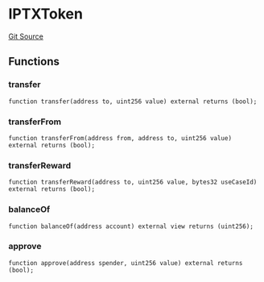 # IPTXToken
[Git Source](https://github.com/Prometheus-X-association/data-value-chain-tracker/blob/f5fc51f4370c215daf8b8d976e067a09a22686a3/src/UseCaseContract.sol)


## Functions
### transfer


```solidity
function transfer(address to, uint256 value) external returns (bool);
```

### transferFrom


```solidity
function transferFrom(address from, address to, uint256 value) external returns (bool);
```

### transferReward


```solidity
function transferReward(address to, uint256 value, bytes32 useCaseId) external returns (bool);
```

### balanceOf


```solidity
function balanceOf(address account) external view returns (uint256);
```

### approve


```solidity
function approve(address spender, uint256 value) external returns (bool);
```

